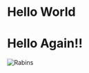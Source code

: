 # Hello World
# Hello Again!!

![Rabins]([https://octodex.github.com/images/yaktocat.png](https://avatars.githubusercontent.com/u/233852173))
